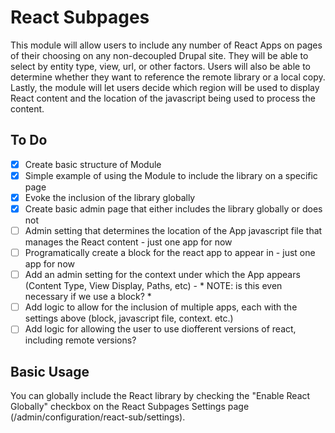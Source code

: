 # React Subpages

This module will allow users to include any number of React Apps on pages of their choosing on any non-decoupled Drupal site. They will be able to select by entity type, view, url, or other factors. Users will also be able to determine whether they want to reference the remote library or a local copy. Lastly, the module will let users decide which region will be used to display React content and the location of the javascript being used to process the content.

## To Do

- [x] Create basic structure of Module
- [x] Simple example of using the Module to include the library on a specific page
- [x] Evoke the inclusion of the library globally
- [x] Create basic admin page that either includes the library globally or does not
- [ ] Admin setting that determines the location of the App javascript file that manages the React content - just one app for now
- [ ] Programatically create a block for the react app to appear in - just one app for now
- [ ] Add an admin setting for the context under which the App appears (Content Type, View Display, Paths, etc) - * NOTE: is this even necessary if we use a block? *
- [ ] Add logic to allow for the inclusion of multiple apps, each with the settings above (block, javascript file, context. etc.)
- [ ] Add logic for allowing the user to use diofferent versions of react, including remote versions?

## Basic Usage

You can globally include the React library by checking the "Enable React Globally" checkbox on the React Subpages Settings page (/admin/configuration/react-sub/settings).



